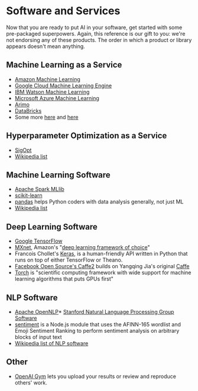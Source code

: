 # Software and Services

Now that you are ready to put AI in your software, get started with some pre-packaged superpowers. Again, this reference is our gift to you: we're not endorsing any of these products. The order in which a product or library appears doesn't mean anything. 

## Machine Learning as a Service
* [Amazon Machine Learning](https://aws.amazon.com/machine-learning/)
* [Google Cloud Machine Learning Engine](https://cloud.google.com/ml-engine/)
* [IBM Watson Machine Learning](https://developer.ibm.com/clouddataservices/docs/ibm-watson-machine-learning/)
* [Microsoft Azure Machine Learning](https://azure.microsoft.com/en-us/services/machine-learning/)
* [Arimo](https://arimo.com/)
* [DataBricks](https://databricks.com/)
* Some more [here](https://www.quora.com/What-are-the-best-machine-learning-as-a-service-MLaaS-companies-and-startups) and [here](http://www.butleranalytics.com/20-machine-learning-service-platforms/)

## Hyperparameter Optimization as a Service
* [SigOpt](https://sigopt.com/)
* [Wikipedia list](https://en.wikipedia.org/wiki/Hyperparameter_(machine_learning)#Software)

## Machine Learning Software
* [Apache Spark MLlib](http://spark.apache.org/mllib/)
* [scikit-learn](http://scikit-learn.org/stable/)
* [pandas](http://pandas.pydata.org/) helps Python coders with data analysis generally, not just ML
* [Wikipedia list](https://en.wikipedia.org/wiki/Machine_learning#Software)

## Deep Learning Software
* [Google TensorFlow](https://www.tensorflow.org/)
* [MXnet](http://mxnet.io/), Amazon's "[deep learning framework of choice](http://www.allthingsdistributed.com/2016/11/mxnet-default-framework-deep-learning-aws.html)"
* Francois Chollet's [Keras](https://keras.io/), is a human-friendly API written in Python that runs on top of either TensorFlow or Theano. 
* [Facebook Open Source's Caffe2](https://caffe2.ai/) builds on Yangqing Jia's original [Caffe](http://caffe.berkeleyvision.org/)
* [Torch](http://torch.ch/) is "scientific computing framework with wide support for machine learning algorithms that puts GPUs first"

## NLP Software
* [Apache OpenNLP](https://opennlp.apache.org/)* [Stanford Natural Language Processing Group Software](https://nlp.stanford.edu/software/)
* [sentiment](https://github.com/thisandagain/sentiment) is a Node.js module that uses the AFINN-165 wordlist and Emoji Sentiment Ranking to perform sentiment analysis on arbitrary blocks of input text
* [Wikipedia list of NLP software](https://en.wikipedia.org/wiki/Category:Natural_language_processing_software)

## Other
* [OpenAI Gym](https://gym.openai.com/) lets you upload your results or review and reproduce others' work. 
